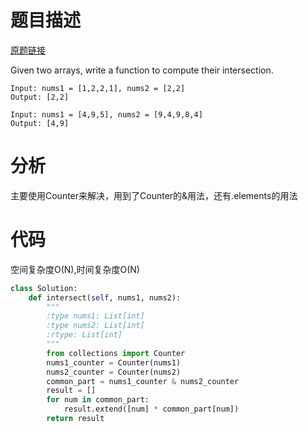 
# 题目描述
[原题链接](https://leetcode.com/problems/intersection-of-two-arrays-ii/)

Given two arrays, write a function to compute their intersection.

```
Input: nums1 = [1,2,2,1], nums2 = [2,2]
Output: [2,2]

Input: nums1 = [4,9,5], nums2 = [9,4,9,8,4]
Output: [4,9]
```

<!--more-->

# 分析
主要使用Counter来解决，用到了Counter的&用法，还有.elements的用法

# 代码
空间复杂度O(N),时间复杂度O(N)
```Python
class Solution:
    def intersect(self, nums1, nums2):
        """
        :type nums1: List[int]
        :type nums2: List[int]
        :rtype: List[int]
        """
        from collections import Counter
        nums1_counter = Counter(nums1)
        nums2_counter = Counter(nums2)
        common_part = nums1_counter & nums2_counter
        result = []
        for num in common_part:
            result.extend([num] * common_part[num])
        return result
```
            